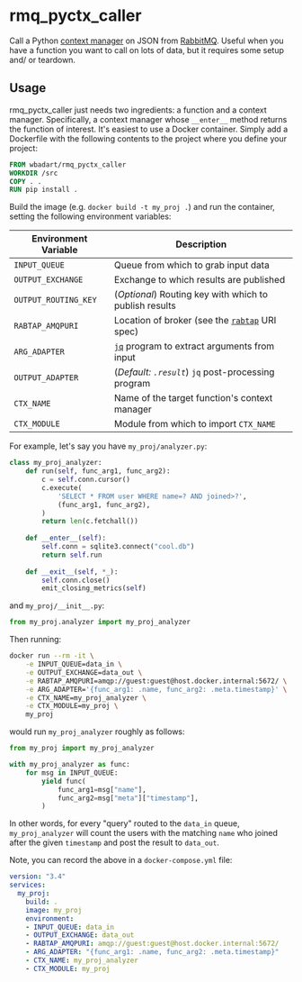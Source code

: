 # rmq_pyctx_caller

Call a Python [context manager][ctx] on JSON from [RabbitMQ][rmq]. Useful when
you have a function you want to call on lots of data, but it requires some
setup and/ or teardown.

[ctx]: https://docs.python.org/3/library/contextlib.html
[rmq]: https://www.rabbitmq.com

## Usage

rmq_pyctx_caller just needs two ingredients: a function and a context manager.
Specifically, a context manager whose `__enter__` method returns the function
of interest. It's easiest to use a Docker container. Simply add a Dockerfile
with the following contents to the project where you define your project:

```dockerfile
FROM wbadart/rmq_pyctx_caller
WORKDIR /src
COPY . .
RUN pip install .
```

Build the image (e.g. `docker build -t my_proj .`) and run the container,
setting the following environment variables:

Environment Variable | Description
---------------------|------------
`INPUT_QUEUE`          | Queue from which to grab input data
`OUTPUT_EXCHANGE`      | Exchange to which results are published
`OUTPUT_ROUTING_KEY`   | (_Optional_) Routing key with which to publish results
`RABTAP_AMQPURI`       | Location of broker (see the [`rabtap`][rabtap uri] URI spec)
`ARG_ADAPTER`          | [`jq`][jq] program to extract arguments from input
`OUTPUT_ADAPTER`       | (_Default: `.result`_) `jq` post-processing program
`CTX_NAME`             | Name of the target function's context manager
`CTX_MODULE`           | Module from which to import `CTX_NAME`

[rabtap uri]: https://github.com/jandelgado/rabtap#broker-uri-specification
[jq]: https://stedolan.github.io/jq

For example, let's say you have `my_proj/analyzer.py`:

```py
class my_proj_analyzer:
    def run(self, func_arg1, func_arg2):
        c = self.conn.cursor()
        c.execute(
            'SELECT * FROM user WHERE name=? AND joined>?',
            (func_arg1, func_arg2),
        )
        return len(c.fetchall())
        
    def __enter__(self):
        self.conn = sqlite3.connect("cool.db")
        return self.run
    
    def __exit__(self, *_):
        self.conn.close()
        emit_closing_metrics(self)
```

and `my_proj/__init__.py`:

```py
from my_proj.analyzer import my_proj_analyzer
```

Then running:

```sh
docker run --rm -it \
    -e INPUT_QUEUE=data_in \
    -e OUTPUT_EXCHANGE=data_out \
    -e RABTAP_AMQPURI=amqp://guest:guest@host.docker.internal:5672/ \
    -e ARG_ADAPTER='{func_arg1: .name, func_arg2: .meta.timestamp}' \
    -e CTX_NAME=my_proj_analyzer \
    -e CTX_MODULE=my_proj \
    my_proj
```

would run `my_proj_analyzer` roughly as follows:

```py
from my_proj import my_proj_analyzer

with my_proj_analyzer as func:
    for msg in INPUT_QUEUE:
        yield func(
            func_arg1=msg["name"],
            func_arg2=msg["meta"]["timestamp"],
        )
```

In other words, for every "query" routed to the `data_in` queue,
`my_proj_analyzer` will count the users with the matching `name` who joined
after the given `timestamp` and post the result to `data_out`.

Note, you can record the above in a `docker-compose.yml` file:

```yaml
version: "3.4"
services:
  my_proj:
    build: .
    image: my_proj
    environment:
    - INPUT_QUEUE: data_in
    - OUTPUT_EXCHANGE: data_out
    - RABTAP_AMQPURI: amqp://guest:guest@host.docker.internal:5672/
    - ARG_ADAPTER: "{func_arg1: .name, func_arg2: .meta.timestamp}"
    - CTX_NAME: my_proj_analyzer
    - CTX_MODULE: my_proj
```
